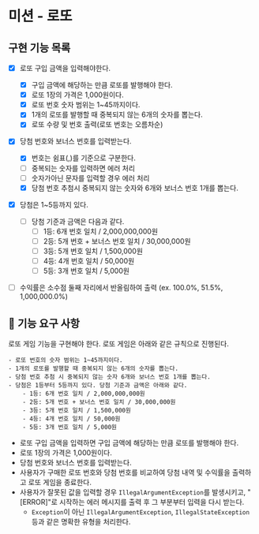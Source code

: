 # 미션 - 로또

## 구현 기능 목록
- [x] 로또 구입 금액을 입력해야한다. 
  - [x] 구입 금액에 해당하는 만큼 로또를 발행해야 한다.
  - [x] 로또 1장의 가격은 1,000원이다.
  - [x] 로또 번호 숫자 범위는 1~45까지이다.
  - [x] 1개의 로또를 발행할 때 중복되지 않는 6개의 숫자를 뽑는다.
  - [x] 로또 수량 및 번호 출력(로또 번호는 오름차순)
  
- [x] 당첨 번호와 보너스 번호를 입력받는다.
  - [x] 번호는 쉼표(,)를 기준으로 구분한다. 
  - [ ] 중복되는 숫자를 입력하면 에러 처리
  - [ ] 숫자가아닌 문자를 입력할 경우 에러 처리
  - [x] 당첨 번호 추첨시 중복되지 않는 숫자와 6개와 보너스 번호 1개를 뽑는다.
  
- [x] 당첨은 1~5등까지 있다.
  - [ ] 당첨 기준과 금액은 다음과 같다.
      - [ ] 1등: 6개 번호 일치 / 2,000,000,000원
      - [ ] 2등: 5개 번호 + 보너스 번호 일치 / 30,000,000원
      - [ ] 3등: 5개 번호 일치 / 1,500,000원
      - [ ] 4등: 4개 번호 일치 / 50,000원
      - [ ] 5등: 3개 번호 일치 / 5,000원
- [ ] 수익률은 소수점 둘째 자리에서 반올림하여 출력 (ex. 100.0%, 51.5%, 1,000,000.0%)


## 🚀 기능 요구 사항

로또 게임 기능을 구현해야 한다. 로또 게임은 아래와 같은 규칙으로 진행된다.

```
- 로또 번호의 숫자 범위는 1~45까지이다.
- 1개의 로또를 발행할 때 중복되지 않는 6개의 숫자를 뽑는다.
- 당첨 번호 추첨 시 중복되지 않는 숫자 6개와 보너스 번호 1개를 뽑는다.
- 당첨은 1등부터 5등까지 있다. 당첨 기준과 금액은 아래와 같다.
    - 1등: 6개 번호 일치 / 2,000,000,000원
    - 2등: 5개 번호 + 보너스 번호 일치 / 30,000,000원
    - 3등: 5개 번호 일치 / 1,500,000원
    - 4등: 4개 번호 일치 / 50,000원
    - 5등: 3개 번호 일치 / 5,000원
```

- 로또 구입 금액을 입력하면 구입 금액에 해당하는 만큼 로또를 발행해야 한다.
- 로또 1장의 가격은 1,000원이다.
- 당첨 번호와 보너스 번호를 입력받는다.
- 사용자가 구매한 로또 번호와 당첨 번호를 비교하여 당첨 내역 및 수익률을 출력하고 로또 게임을 종료한다.
- 사용자가 잘못된 값을 입력할 경우 `IllegalArgumentException`를 발생시키고, "[ERROR]"로 시작하는 에러 메시지를 출력 후 그 부분부터 입력을 다시 받는다.
    - `Exception`이 아닌 `IllegalArgumentException`, `IllegalStateException` 등과 같은 명확한 유형을 처리한다.
